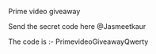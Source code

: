 Prime video giveaway 

Send the secret code here @Jasmeetkaur

The code is :- PrimevideoGiveawayQwerty
